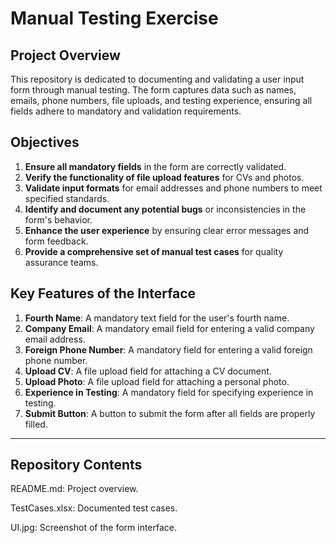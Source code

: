 # Manual Testing Exercise

## Project Overview  
This repository is dedicated to documenting and validating a user input form through manual testing. The form captures data such as names, emails, phone numbers, file uploads, and testing experience, ensuring all fields adhere to mandatory and validation requirements.



## Objectives  
1. **Ensure all mandatory fields** in the form are correctly validated.  
2. **Verify the functionality of file upload features** for CVs and photos.  
3. **Validate input formats** for email addresses and phone numbers to meet specified standards.  
4. **Identify and document any potential bugs** or inconsistencies in the form's behavior.  
5. **Enhance the user experience** by ensuring clear error messages and form feedback.  
6. **Provide a comprehensive set of manual test cases** for quality assurance teams.



## Key Features of the Interface  
1. **Fourth Name**: A mandatory text field for the user's fourth name.  
2. **Company Email**: A mandatory email field for entering a valid company email address.  
3. **Foreign Phone Number**: A mandatory field for entering a valid foreign phone number.  
4. **Upload CV**: A file upload field for attaching a CV document.  
5. **Upload Photo**: A file upload field for attaching a personal photo.  
6. **Experience in Testing**: A mandatory field for specifying experience in testing.  
7. **Submit Button**: A button to submit the form after all fields are properly filled.

---

## Repository Contents  
README.md: Project overview.

TestCases.xlsx: Documented test cases.

UI.jpg: Screenshot of the form interface.
